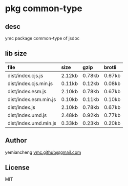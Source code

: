 # pkg common-type

## desc
ymc package common-type of jsdoc

## lib size  
file | size | gzip | brotli
:---- | :---- | :---- | :----
dist/index.cjs.js | 2.12kb | 0.78kb | 0.67kb
dist/index.cjs.min.js | 0.11kb | 0.12kb | 0.08kb
dist/index.esm.js | 2.10kb | 0.78kb | 0.67kb
dist/index.esm.min.js | 0.10kb | 0.11kb | 0.10kb
dist/index.js | 2.10kb | 0.78kb | 0.67kb
dist/index.umd.js | 2.48kb | 0.92kb | 0.77kb
dist/index.umd.min.js | 0.33kb | 0.23kb | 0.20kb

## Author
yemiancheng <ymc.github@gmail.com>

## License
MIT